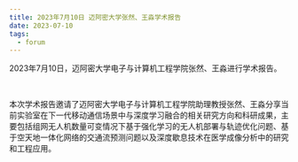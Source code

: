 ```yaml
---
title: 2023年7月10日 迈阿密大学张然、王淼学术报告
date: 2023-07-10
tags: 
  - forum
---
```


2023年7月10日，迈阿密大学电子与计算机工程学院张然、王淼进行学术报告。

<!--more-->

<br/>

本次学术报告邀请了迈阿密大学电子与计算机工程学院助理教授张然、王淼分享当前实验室在下一代移动通信场景中与深度学习融合的相关研究方向和科研成果，主要包括组网无人机数量可变情况下基于强化学习的无人机部署与轨迹优化问题、基于空天地一体化网络的交通流预测问题以及深度歇息技术在医学成像分析中的研究和工程应用。
